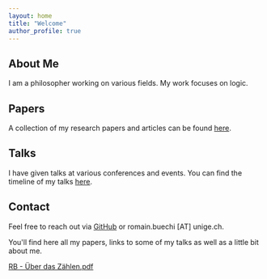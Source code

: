 ```yaml
---
layout: home
title: "Welcome"
author_profile: true
---
```


## About Me
I am a philosopher working on various fields.
My work focuses on logic. 

## Papers
A collection of my research papers and articles can be found [here](/papers/).

## Talks
I have given talks at various conferences and events. You can find the timeline of my talks [here](/talks/).

## Contact
Feel free to reach out via [GitHub](https://github.com/rombue) or romain.buechi [AT] unige.ch.

You'll find here all my papers, links to some of my talks as well as a little bit about me.

[RB - Über das Zählen.pdf](https://github.com/user-attachments/files/18752527/RB.-.Uber.das.Zahlen.pdf)

